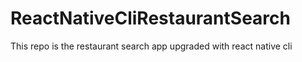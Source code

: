 # ReactNativeCliRestaurantSearch
This repo is the restaurant search app upgraded with react native cli
